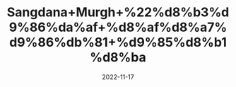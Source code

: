 ---
title: 'Sangdana+Murgh+%22%d8%b3%d9%86%da%af+%d8%af%d8%a7%d9%86%db%81+%d9%85%d8%b1%d8%ba'
date: '2022-11-17' 
metatag: '' 
inventory: '0' 
draft: false 
# meta description 
shortDescripton: 'Dried+Chicken+Gizzards%22+It+expels+the+parasitic+intestinal+worms+and+prevents+their+growth+in+intestine.'
description: 'Herbs+%d8%ac%da%91%db%8c+%d8%a8%d9%88%d9%b9%db%8c'
longdescription: ''
tags: ''
brand: ''
subCategory: ''
unit: '10 gm-Pk'
sellCount: '0'
featured: True
# product Price
price: '20.0'
# Product Short Description
shortDescription: 'Dried+Chicken+Gizzards%22+It+expels+the+parasitic+intestinal+worms+and+prevents+their+growth+in+intestine.'
productID: '8E73427E-353C-ED11-996A-005056B3A416'
type: 'products'
category: 'Herbs+%d8%ac%da%91%db%8c+%d8%a8%d9%88%d9%b9%db%8c' 
thumnailproduct: 'https://eraconnect.blob.core.windows.net/product-images/aminsaddiquidawakhana/58859bcf-852d-4a05-8120-4009f452c3be.webp' 
images:
  - image: 'https://eraconnect.blob.core.windows.net/product-images/aminsaddiquidawakhana/58859bcf-852d-4a05-8120-4009f452c3be.webp'  
Variants:
---